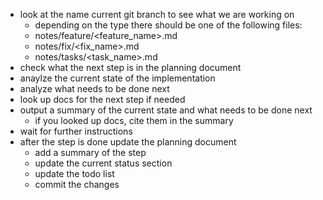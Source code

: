 - look at the name current git branch to see what we are working on
  - depending on the type there should be one of the following files:
  - notes/feature/<feature_name>.md
  - notes/fix/<fix_name>.md
  - notes/tasks/<task_name>.md
- check what the next step is in the planning document
- anaylze the current state of the implementation
- analyze what needs to be done next
- look up docs for the next step if needed
- output a summary of the current state and what needs to be done next
  - if you looked up docs, cite them in the summary
- wait for further instructions
- after the step is done update the planning document
  - add a summary of the step
  - update the current status section
  - update the todo list
  - commit the changes
